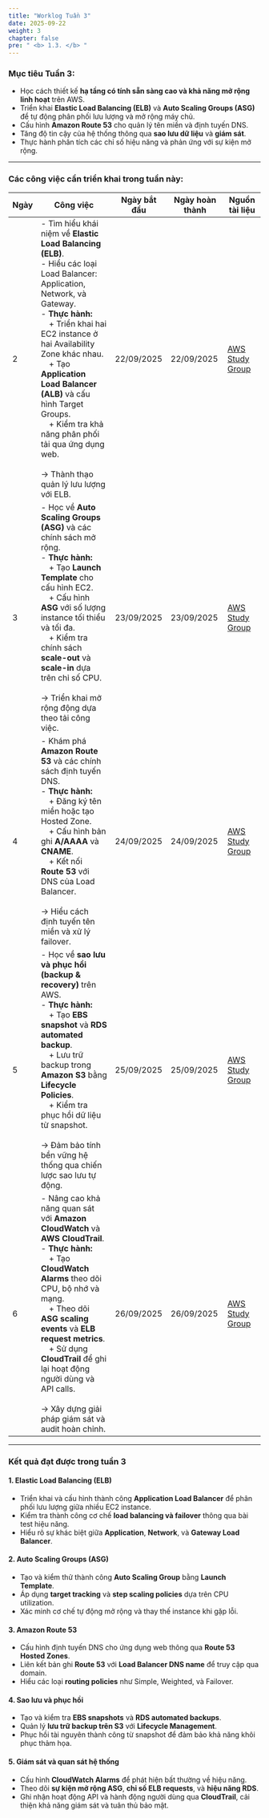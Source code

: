 ```yaml
---
title: "Worklog Tuần 3"
date: 2025-09-22
weight: 3
chapter: false
pre: " <b> 1.3. </b> "
---
```


### Mục tiêu Tuần 3:

* Học cách thiết kế **hạ tầng có tính sẵn sàng cao và khả năng mở rộng linh hoạt** trên AWS.  
* Triển khai **Elastic Load Balancing (ELB)** và **Auto Scaling Groups (ASG)** để tự động phân phối lưu lượng và mở rộng máy chủ.  
* Cấu hình **Amazon Route 53** cho quản lý tên miền và định tuyến DNS.  
* Tăng độ tin cậy của hệ thống thông qua **sao lưu dữ liệu** và **giám sát**.  
* Thực hành phân tích các chỉ số hiệu năng và phản ứng với sự kiện mở rộng.  

---

### Các công việc cần triển khai trong tuần này:

| Ngày | Công việc | Ngày bắt đầu | Ngày hoàn thành | Nguồn tài liệu |
|------|-----------|---------------|------------------|--------------------|
| 2 | - Tìm hiểu khái niệm về **Elastic Load Balancing (ELB)**.<br>- Hiểu các loại Load Balancer: Application, Network, và Gateway.<br>- **Thực hành:**<br>&emsp;+ Triển khai hai EC2 instance ở hai Availability Zone khác nhau.<br>&emsp;+ Tạo **Application Load Balancer (ALB)** và cấu hình Target Groups.<br>&emsp;+ Kiểm tra khả năng phân phối tải qua ứng dụng web.<br><br>→ Thành thạo quản lý lưu lượng với ELB. | 22/09/2025 | 22/09/2025 | [AWS Study Group](https://000014.awsstudygroup.com/) |
| 3 | - Học về **Auto Scaling Groups (ASG)** và các chính sách mở rộng.<br>- **Thực hành:**<br>&emsp;+ Tạo **Launch Template** cho cấu hình EC2.<br>&emsp;+ Cấu hình **ASG** với số lượng instance tối thiểu và tối đa.<br>&emsp;+ Kiểm tra chính sách **scale-out** và **scale-in** dựa trên chỉ số CPU.<br><br>→ Triển khai mở rộng động dựa theo tải công việc. | 23/09/2025 | 23/09/2025 | [AWS Study Group](https://000015.awsstudygroup.com/) |
| 4 | - Khám phá **Amazon Route 53** và các chính sách định tuyến DNS.<br>- **Thực hành:**<br>&emsp;+ Đăng ký tên miền hoặc tạo Hosted Zone.<br>&emsp;+ Cấu hình bản ghi **A/AAAA** và **CNAME**.<br>&emsp;+ Kết nối **Route 53** với DNS của Load Balancer.<br><br>→ Hiểu cách định tuyến tên miền và xử lý failover. | 24/09/2025 | 24/09/2025 | [AWS Study Group](https://000016.awsstudygroup.com/) |
| 5 | - Học về **sao lưu và phục hồi (backup & recovery)** trên AWS.<br>- **Thực hành:**<br>&emsp;+ Tạo **EBS snapshot** và **RDS automated backup**.<br>&emsp;+ Lưu trữ backup trong **Amazon S3** bằng **Lifecycle Policies**.<br>&emsp;+ Kiểm tra phục hồi dữ liệu từ snapshot.<br><br>→ Đảm bảo tính bền vững hệ thống qua chiến lược sao lưu tự động. | 25/09/2025 | 25/09/2025 | [AWS Study Group](https://000017.awsstudygroup.com/) |
| 6 | - Nâng cao khả năng quan sát với **Amazon CloudWatch** và **AWS CloudTrail**.<br>- **Thực hành:**<br>&emsp;+ Tạo **CloudWatch Alarms** theo dõi CPU, bộ nhớ và mạng.<br>&emsp;+ Theo dõi **ASG scaling events** và **ELB request metrics**.<br>&emsp;+ Sử dụng **CloudTrail** để ghi lại hoạt động người dùng và API calls.<br><br>→ Xây dựng giải pháp giám sát và audit hoàn chỉnh. | 26/09/2025 | 26/09/2025 | [AWS Study Group](https://000018.awsstudygroup.com/) |

---

### Kết quả đạt được trong tuần 3

#### 1. Elastic Load Balancing (ELB)
- Triển khai và cấu hình thành công **Application Load Balancer** để phân phối lưu lượng giữa nhiều EC2 instance.  
- Kiểm tra thành công cơ chế **load balancing và failover** thông qua bài test hiệu năng.  
- Hiểu rõ sự khác biệt giữa **Application**, **Network**, và **Gateway Load Balancer**.  

#### 2. Auto Scaling Groups (ASG)
- Tạo và kiểm thử thành công **Auto Scaling Group** bằng **Launch Template**.  
- Áp dụng **target tracking** và **step scaling policies** dựa trên CPU utilization.  
- Xác minh cơ chế tự động mở rộng và thay thế instance khi gặp lỗi.  

#### 3. Amazon Route 53
- Cấu hình định tuyến DNS cho ứng dụng web thông qua **Route 53 Hosted Zones**.  
- Liên kết bản ghi **Route 53** với **Load Balancer DNS name** để truy cập qua domain.  
- Hiểu các loại **routing policies** như Simple, Weighted, và Failover.  

#### 4. Sao lưu và phục hồi
- Tạo và kiểm tra **EBS snapshots** và **RDS automated backups**.  
- Quản lý **lưu trữ backup trên S3** với **Lifecycle Management**.  
- Phục hồi tài nguyên thành công từ snapshot để đảm bảo khả năng khôi phục thảm họa.  

#### 5. Giám sát và quan sát hệ thống
- Cấu hình **CloudWatch Alarms** để phát hiện bất thường về hiệu năng.  
- Theo dõi **sự kiện mở rộng ASG**, **chỉ số ELB requests**, và **hiệu năng RDS**.  
- Ghi nhận hoạt động API và hành động người dùng qua **CloudTrail**, cải thiện khả năng giám sát và tuân thủ bảo mật.  
